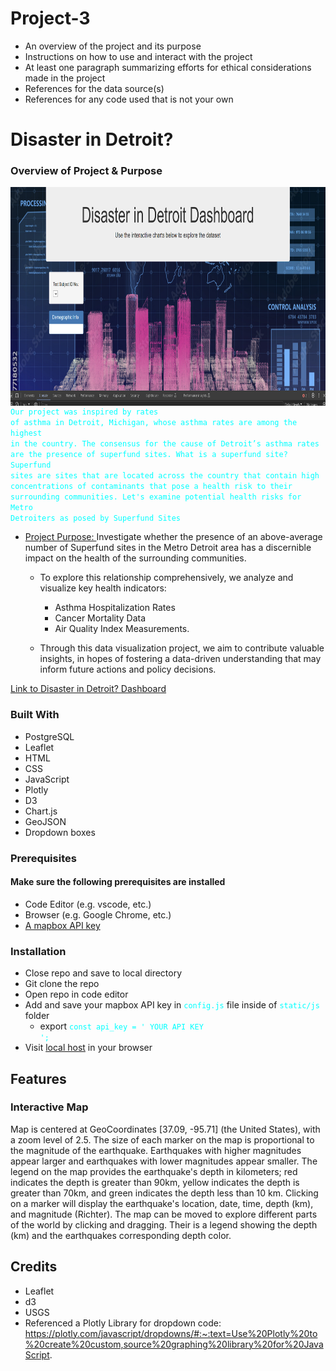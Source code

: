 # Project-3
* An overview of the project and its purpose
* Instructions on how to use and interact with the project
* At least one paragraph summarizing efforts for ethical considerations made in the project
* References for the data source(s)
* References for any code used that is not your own



# Disaster in Detroit?
### Overview of Project & Purpose 

<img align="right" width="650" height="350" src="https://github.com/molleighH/Project-3/blob/main/Resources/Images/DisasterDetroit.png">

<code style="color : aqua"> <samp>Our project was inspired by rates of asthma in Detroit, Michigan, whose asthma rates are among the highest in the country. The consensus for the cause of Detroit’s asthma rates are the presence of superfund sites. What is a superfund site? Superfund sites are sites that are located across the country that contain high concentrations of contaminants that pose a health risk to their surrounding communities. Let's examine potential health risks for Metro Detroiters as posed by Superfund Sites</samp> </code>

* <ins> Project Purpose: </ins> Investigate whether the presence of an above-average number of Superfund sites in the Metro Detroit area has a discernible impact on the health of the surrounding communities. 
    * To explore this relationship comprehensively, we analyze and visualize key health indicators:
        * Asthma Hospitalization Rates 
        * Cancer Mortality Data 
        * Air Quality Index Measurements.

    * Through this data visualization project, we aim to contribute valuable insights, in hopes of fostering a data-driven understanding that may inform future actions and policy decisions.




[Link to Disaster in Detroit? Dashboard](https://molleighH.github.io/leaflet-challenge/)


 ### Built With 
* PostgreSQL
* Leaflet
* HTML
* CSS
* JavaScript
* Plotly
* D3
* Chart.js
* GeoJSON
* Dropdown boxes

### Prerequisites
#### Make sure the following prerequisites are installed
* Code Editor (e.g. vscode, etc.)
* Browser (e.g. Google Chrome, etc.)
* [A mapbox API key](https://www.mapbox.com/)

### Installation
* Close repo and save to local directory
* Git clone the repo
* Open repo in code editor
* Add and save your mapbox API key in <code style="color : aqua">config.js</code> file inside of <code style="color : aqua">static/js</code> folder 
    * export <code style="color : aqua">const api_key = ' YOUR API KEY ';</code>
* Visit [local host](http://localhost:5000/) in your browser

## Features

### Interactive Map
Map is centered at GeoCoordinates [37.09, -95.71] (the United States), with a zoom level of 2.5. The size of each marker on the map is proportional to the magnitude of the earthquake. Earthquakes with higher magnitudes appear larger and earthquakes with lower magnitudes appear smaller. The legend on the map provides the earthquake's depth in kilometers; red indicates the depth is greater than 90km, yellow indicates the depth is greater than 70km, and green indicates the depth less than 10 km. Clicking on a marker will display the earthquake's location, date, time, depth (km), and magnitude (Richter). The map can be moved to explore different parts of the world by clicking and dragging. Their is a legend showing the depth (km) and the earthquakes corresponding depth color. 

## Credits
* Leaflet
* d3
* USGS
* Referenced a Plotly Library for dropdown code: https://plotly.com/javascript/dropdowns/#:~:text=Use%20Plotly%20to%20create%20custom,source%20graphing%20library%20for%20JavaScript.
